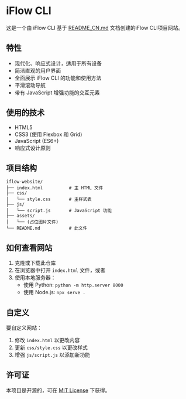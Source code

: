# iFlow CLI 

这是一个由 iFlow CLI 基于 [README_CN.md](https://github.com/iflow-ai/iflow-cli/blob/main/README_CN.md) 文档创建的iFlow CLI项目网站。

## 特性

- 现代化、响应式设计，适用于所有设备
- 简洁直观的用户界面
- 全面展示 iFlow CLI 的功能和使用方法
- 平滑滚动导航
- 带有 JavaScript 增强功能的交互元素

## 使用的技术

- HTML5
- CSS3 (使用 Flexbox 和 Grid)
- JavaScript (ES6+)
- 响应式设计原则

## 项目结构

```
iflow-website/
├── index.html          # 主 HTML 文件
├── css/
│   └── style.css       # 主样式表
├── js/
│   └── script.js       # JavaScript 功能
├── assets/
│   └── (占位图片文件)
└── README.md           # 此文件
```

## 如何查看网站

1. 克隆或下载此仓库
2. 在浏览器中打开 `index.html` 文件，或者
3. 使用本地服务器：
   - 使用 Python: `python -m http.server 8000`
   - 使用 Node.js: `npx serve .`

## 自定义

要自定义网站：

1. 修改 `index.html` 以更改内容
2. 更新 `css/style.css` 以更改样式
3. 增强 `js/script.js` 以添加新功能

## 许可证

本项目是开源的，可在 [MIT License](LICENSE) 下获得。
